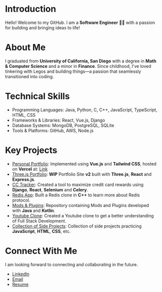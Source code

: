 # Introduction
Hello! Welcome to my GitHub. I am a **Software Engineer** 👨‍💻 with a passion for building and bringing ideas to life!

# About Me
I graduated from **University of California, San Diego** with a degree in **Math & Computer Science** and a minor in **Finance**. Since childhood, I've loved tinkering with Legos and building things—a passion that seamlessly transitioned into coding.

# Technical Skills
- Programming Languages: Java, Python, C, C++, JavaScript, TypeScript, HTML, CSS
- Frameworks & Libraries: React, Vue.js, Django
- Database Systems: MongoDB, PostgreSQL, SQLite
- Tools & Platforms: GitHub, AWS, Node.js

# Key Projects
- [Personal Portfolio](https://github.com/shaanprk/Vue-Personal-Portfolio): Implemented using **Vue.js** and **Tailwind CSS**, hosted on **Vercel** at: [Link](https://www.binni.dev/)
- [Three.js Portfolio](https://github.com/shaanprk/react-threejs-portfolio): **WIP** Portfolio Site **v2** built with **Three.js**, **React** and **Express.js**.
- [CC Tracker](https://github.com/shaanprk/cc-points-analyzer): Created a tool to maximize credit card rewards using **Django**, **React**, **Selenium** and **Celery**.
- [Redis App](https://github.com/shaanprk/redis-app): Built a Redis clone in **C++** to learn more about Redis protocol.
- [Mods & Plugins](https://github.com/shaanprk/Mods-Plugins): Repository containing Mods and Plugins developed with **Java** and **Kotlin**.
- [Youtube Clone](https://github.com/shaanprk/youtube-clone): Created a Youtube clone to get a better understanding of Full Stack Development.
- [Collection of Side Projects](https://github.com/shaanprk/Side_Projects): Collection of side projects practicing **JavaScript**, **HTML**, **CSS**, etc.

# Connect With Me
I am looking forward to connecting and collaborating in the future.
- [LinkedIn](https://www.linkedin.com/in/jeongbin-sean-park/)
- [Email](mailto:imbinpark@gmail.com)
- [Resume](https://drive.google.com/file/d/1gkTG6iN_qHuk7a4OU2jKYlxmGUZyhaXb/view?usp=sharing)
